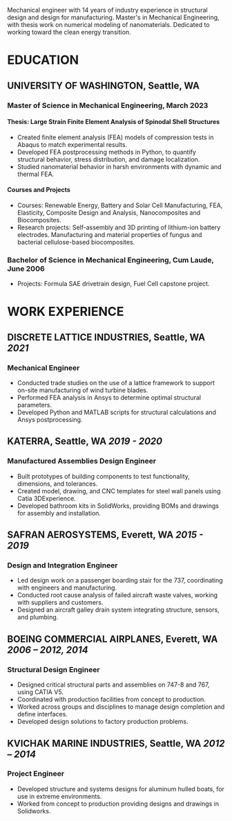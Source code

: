 <!--Notes
Include anything in experience that relates to the current direction as the top under each section
-->

Mechanical engineer with 14 years of industry experience in structural design and design for manufacturing.
Master's in Mechanical Engineering, with thesis work on numerical modeling of nanomaterials.
Dedicated to working toward the clean energy transition.
<!-- Experienced in R&D through university lab research.-->
<!-- Proficient in Mandarin Chinese, ready to directly engage with overseas partners.-->

# EDUCATION

## UNIVERSITY OF WASHINGTON, Seattle, WA

### Master of Science in Mechanical Engineering, March 2023

#### Thesis: Large Strain Finite Element Analysis of Spinodal Shell Structures

- Created finite element analysis (FEA) models of compression tests in Abaqus to match experimental results.
- Developed FEA postprocessing methods in Python, to quantify structural behavior, stress distribution, and damage localization.
- Studied nanomaterial behavior in harsh environments with dynamic and thermal FEA.

#### Courses and Projects
- Courses: Renewable Energy, Battery and Solar Cell Manufacturing, FEA, Elasticity, Composite Design and Analysis, Nanocomposites and Biocomposites.
- Research projects: Self-assembly and 3D printing of lithium-ion battery electrodes. Manufacturing and material properties of fungus and bacterial cellulose-based biocomposites.

### Bachelor of Science in Mechanical Engineering, Cum Laude, June 2006

- Projects: Formula SAE drivetrain design, Fuel Cell capstone project.

# WORK EXPERIENCE

## DISCRETE LATTICE INDUSTRIES, Seattle, WA&#9;*2021*

### Mechanical Engineer
- Conducted trade studies on the use of a lattice framework to support on-site manufacturing of wind turbine blades.
- Performed FEA analysis in Ansys to determine optimal structural parameters.
- Developed Python and MATLAB scripts for structural calculations and Ansys postprocessing.

## KATERRA, Seattle, WA&#9;*2019 - 2020*

### Manufactured Assemblies Design Engineer

- Built prototypes of building components to test functionality, dimensions, and tolerances.
- Created model, drawing, and CNC templates for steel wall panels using Catia 3DExperience.
- Developed bathroom kits in SolidWorks, providing BOMs and drawings for assembly and installation.

## SAFRAN AEROSYSTEMS, Everett, WA&#9;*2015 - 2019*

### Design and Integration Engineer

- Led design work on a passenger boarding stair for the 737, coordinating with engineers and manufacturing.
- Conducted root cause analysis of failed aircraft waste valves, working with suppliers and customers.
- Designed an aircraft galley drain system integrating structure, sensors, and plumbing.

## BOEING COMMERCIAL AIRPLANES, Everett, WA&#9;*2006 – 2012, 2014*

### Structural Design Engineer

- Designed critical structural parts and assemblies on 747-8 and 767, using CATIA V5.
- Coordinated with production facilities from concept to production.
- Worked across groups and disciplines to manage design completion and define interfaces.
- Developed design solutions to factory production problems.

## KVICHAK MARINE INDUSTRIES, Seattle, WA&#9;*2012 – 2014*

### Project Engineer

- Developed structure and systems designs for aluminum hulled boats, for use in extreme environments.
- Worked from concept to production providing designs and drawings in Solidworks.
